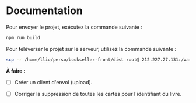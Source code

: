 # Documentation

Pour envoyer le projet, exécutez la commande suivante :

```bash
npm run build
```

Pour téléverser le projet sur le serveur, utilisez la commande suivante :

```bash
scp -r /home/llio/perso/bookseller-front/dist root@	212.227.27.131:/var/www/html
```

**À faire :**

- [ ] Créer un client d'envoi (upload).
- [ ] Corriger la suppression de toutes les cartes pour l'identifiant du livre.


